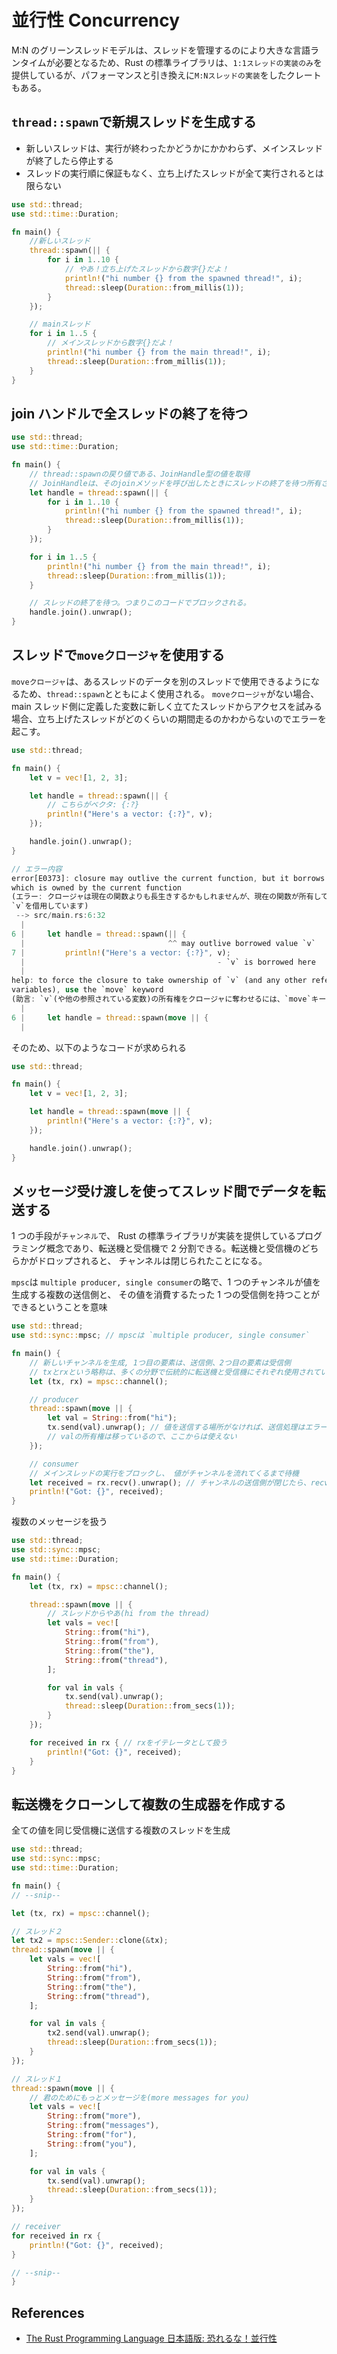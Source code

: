 # 並行性 Concurrency

M:N のグリーンスレッドモデルは、スレッドを管理するのにより大きな言語ランタイムが必要となるため、Rust の標準ライブラリは、`1:1スレッドの実装のみ`を提供しているが、パフォーマンスと引き換えに`M:Nスレッドの実装`をしたクレートもある。

## `thread::spawn`で新規スレッドを生成する

- 新しいスレッドは、実行が終わったかどうかにかかわらず、メインスレッドが終了したら停止する
- スレッドの実行順に保証もなく、立ち上げたスレッドが全て実行されるとは限らない

```rs
use std::thread;
use std::time::Duration;

fn main() {
    //新しいスレッド
    thread::spawn(|| {
        for i in 1..10 {
            // やあ！立ち上げたスレッドから数字{}だよ！
            println!("hi number {} from the spawned thread!", i);
            thread::sleep(Duration::from_millis(1));
        }
    });

    // mainスレッド
    for i in 1..5 {
        // メインスレッドから数字{}だよ！
        println!("hi number {} from the main thread!", i);
        thread::sleep(Duration::from_millis(1));
    }
}
```

## join ハンドルで全スレッドの終了を待つ

```rs
use std::thread;
use std::time::Duration;

fn main() {
    // thread::spawnの戻り値である、JoinHandle型の値を取得
    // JoinHandleは、そのjoinメソッドを呼び出したときにスレッドの終了を待つ所有された値
    let handle = thread::spawn(|| {
        for i in 1..10 {
            println!("hi number {} from the spawned thread!", i);
            thread::sleep(Duration::from_millis(1));
        }
    });

    for i in 1..5 {
        println!("hi number {} from the main thread!", i);
        thread::sleep(Duration::from_millis(1));
    }

    // スレッドの終了を待つ。つまりこのコードでブロックされる。
    handle.join().unwrap();
}
```

## スレッドで`moveクロージャ`を使用する

`moveクロージャ`は、あるスレッドのデータを別のスレッドで使用できるようになるため、`thread::spawn`とともによく使用される。
`moveクロージャ`がない場合、main スレッド側に定義した変数に新しく立てたスレッドからアクセスを試みる場合、立ち上げたスレッドがどのくらいの期間走るのかわからないのでエラーを起こす。

```rs
use std::thread;

fn main() {
    let v = vec![1, 2, 3];

    let handle = thread::spawn(|| {
        // こちらがベクタ: {:?}
        println!("Here's a vector: {:?}", v);
    });

    handle.join().unwrap();
}

// エラー内容
error[E0373]: closure may outlive the current function, but it borrows `v`,
which is owned by the current function
(エラー: クロージャは現在の関数よりも長生きするかもしれませんが、現在の関数が所有している
`v`を借用しています)
 --> src/main.rs:6:32
  |
6 |     let handle = thread::spawn(|| {
  |                                ^^ may outlive borrowed value `v`
7 |         println!("Here's a vector: {:?}", v);
  |                                           - `v` is borrowed here
  |
help: to force the closure to take ownership of `v` (and any other referenced
variables), use the `move` keyword
(助言: `v`(や他の参照されている変数)の所有権をクロージャに奪わせるには、`move`キーワードを使用してください)
  |
6 |     let handle = thread::spawn(move || {
  |
```

そのため、以下のようなコードが求められる

```rs
use std::thread;

fn main() {
    let v = vec![1, 2, 3];

    let handle = thread::spawn(move || {
        println!("Here's a vector: {:?}", v);
    });

    handle.join().unwrap();
}
```

## メッセージ受け渡しを使ってスレッド間でデータを転送する

1 つの手段が`チャンネル`で、 Rust の標準ライブラリが実装を提供しているプログラミング概念であり、転送機と受信機で 2 分割できる。転送機と受信機のどちらかがドロップされると、 チャンネルは閉じられたことになる。

`mpsc`は `multiple producer, single consumer`の略で、1 つのチャンネルが値を生成する複数の送信側と、 その値を消費するたった 1 つの受信側を持つことができるということを意味

```rs
use std::thread;
use std::sync::mpsc; // mpscは `multiple producer, single consumer`

fn main() {
    // 新しいチャンネルを生成, 1つ目の要素は、送信側、2つ目の要素は受信側
    // txとrxという略称は、多くの分野で伝統的に転送機と受信機にそれぞれ使用されている
    let (tx, rx) = mpsc::channel();

    // producer
    thread::spawn(move || {
        let val = String::from("hi");
        tx.send(val).unwrap(); // 値を送信する場所がなければ、送信処理はエラーを返す
        // valの所有権は移っているので、ここからは使えない
    });

    // consumer
    // メインスレッドの実行をブロックし、 値がチャンネルを流れてくるまで待機
    let received = rx.recv().unwrap(); // チャンネルの送信側が閉じたら、recvはエラーを返す
    println!("Got: {}", received);
}
```

複数のメッセージを扱う

```rs
use std::thread;
use std::sync::mpsc;
use std::time::Duration;

fn main() {
    let (tx, rx) = mpsc::channel();

    thread::spawn(move || {
        // スレッドからやあ(hi from the thread)
        let vals = vec![
            String::from("hi"),
            String::from("from"),
            String::from("the"),
            String::from("thread"),
        ];

        for val in vals {
            tx.send(val).unwrap();
            thread::sleep(Duration::from_secs(1));
        }
    });

    for received in rx { // rxをイテレータとして扱う
        println!("Got: {}", received);
    }
}
```

## 転送機をクローンして複数の生成器を作成する

全ての値を同じ受信機に送信する複数のスレッドを生成

```rs
use std::thread;
use std::sync::mpsc;
use std::time::Duration;

fn main() {
// --snip--

let (tx, rx) = mpsc::channel();

// スレッド２
let tx2 = mpsc::Sender::clone(&tx);
thread::spawn(move || {
    let vals = vec![
        String::from("hi"),
        String::from("from"),
        String::from("the"),
        String::from("thread"),
    ];

    for val in vals {
        tx2.send(val).unwrap();
        thread::sleep(Duration::from_secs(1));
    }
});

// スレッド１
thread::spawn(move || {
    // 君のためにもっとメッセージを(more messages for you)
    let vals = vec![
        String::from("more"),
        String::from("messages"),
        String::from("for"),
        String::from("you"),
    ];

    for val in vals {
        tx.send(val).unwrap();
        thread::sleep(Duration::from_secs(1));
    }
});

// receiver
for received in rx {
    println!("Got: {}", received);
}

// --snip--
}
```

## References

- [The Rust Programming Language 日本語版: 恐れるな！並行性](https://doc.rust-jp.rs/book-ja/ch16-00-concurrency.html)
